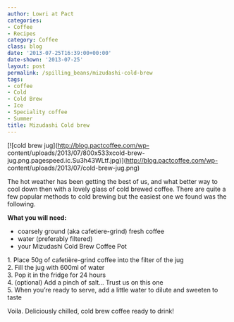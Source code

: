 ```yaml
---
author: Lowri at Pact
categories:
- Coffee
- Recipes
category: Coffee
class: blog
date: '2013-07-25T16:39:00+00:00'
date-shown: '2013-07-25'
layout: post
permalink: /spilling_beans/mizudashi-cold-brew
tags:
- coffee
- Cold
- Cold Brew
- Ice
- Speciality coffee
- Summer
title: Mizudashi Cold brew
---
```


[![cold brew jug](http://blog.pactcoffee.com/wp-
content/uploads/2013/07/800x533xcold-brew-
jug.png.pagespeed.ic.Su3h43WLtf.jpg)](http://blog.pactcoffee.com/wp-
content/uploads/2013/07/cold-brew-jug.png)

The hot weather has been getting the best of us, and what better way to cool
down then with a lovely glass of cold brewed coffee. There are quite a few
popular methods to cold brewing but the easiest one we found was the
following.

**What you will need:**

  * coarsely ground (aka cafetiere-grind) fresh coffee
  * water (preferably filtered)
  * your Mizudashi Cold Brew Coffee Pot

1\. Place 50g of cafetière-grind coffee into the filter of the jug  
2\. Fill the jug with 600ml of water  
3\. Pop it in the fridge for 24 hours  
4\. (optional) Add a pinch of salt… Trust us on this one  
5\. When you’re ready to serve, add a little water to dilute and sweeten to
taste

Voila. Deliciously chilled, cold brew coffee ready to drink!